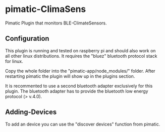 pimatic-ClimaSens
====================

Pimatic Plugin that monitors BLE-ClimateSensors.

Configuration
-------------
This plugin is running and tested on raspberry pi and should also work on all other linux distributions.
It requires the "bluez" bluetooth protocol stack for linux.

Copy the whole folder into the "pimatic-app/node_modules/" folder.
After restarting pimatic the plugin will show up in the plugins section.

It is recommented to use a second bluetooth adapter exclusively for this plugin.
The bluetooth adapter has to provide the bluetooth low energy protocol (> v.4.0).


Adding-Devices
--------------
To add an device you can use the "discover devices" function from pimatic.